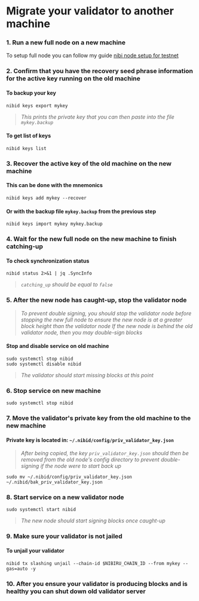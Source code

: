 ﻿
# Migrate your validator to another machine

### 1. Run a new full node on a new machine
To setup full node you can follow my guide [nibi node setup for testnet](https://github.com/appieasahbie/nibiru)

### 2. Confirm that you have the recovery seed phrase information for the active key running on the old machine

#### To backup your key
```
nibid keys export mykey
```
> _This prints the private key that you can then paste into the file `mykey.backup`_

#### To get list of keys
```
nibid keys list
```

### 3. Recover the active key of the old machine on the new machine

#### This can be done with the mnemonics
```
nibid keys add mykey --recover
```

#### Or with the backup file `mykey.backup` from the previous step
```
nibid keys import mykey mykey.backup
```

### 4. Wait for the new full node on the new machine to finish catching-up

#### To check synchronization status
```
nibid status 2>&1 | jq .SyncInfo
```
> _`catching_up` should be equal to `false`_

### 5. After the new node has caught-up, stop the validator node

> _To prevent double signing, you should stop the validator node before stopping the new full node to ensure the new node is at a greater block height than the validator node_
> _If the new node is behind the old validator node, then you may double-sign blocks_

#### Stop and disable service on old machine
```
sudo systemctl stop nibid
sudo systemctl disable nibid
```
> _The validator should start missing blocks at this point_

### 6. Stop service on new machine
```
sudo systemctl stop nibid
```

### 7. Move the validator's private key from the old machine to the new machine
#### Private key is located in: `~/.nibid/config/priv_validator_key.json`

> _After being copied, the key `priv_validator_key.json` should then be removed from the old node's config directory to prevent double-signing if the node were to start back up_
```
sudo mv ~/.nibid/config/priv_validator_key.json ~/.nibid/bak_priv_validator_key.json
```

### 8. Start service on a new validator node
```
sudo systemctl start nibid
```
> _The new node should start signing blocks once caught-up_

### 9. Make sure your validator is not jailed
#### To unjail your validator
```
nibid tx slashing unjail --chain-id $NIBIRU_CHAIN_ID --from mykey --gas=auto -y
```

### 10. After you ensure your validator is producing blocks and is healthy you can shut down old validator server
